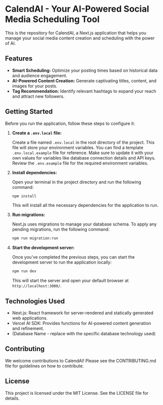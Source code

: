 # CalendAI - Your AI-Powered Social Media Scheduling Tool

This is the repository for CalendAI, a Next.js application that helps you manage your social media content creation and scheduling with the power of AI.

## Features

* **Smart Scheduling:** Optimize your posting times based on historical data and audience engagement.
* **AI-Powered Content Creation:** Generate captivating titles, content, and images for your posts.
* **Tag Recommendation:** Identify relevant hashtags to expand your reach and attract new followers.

## Getting Started

Before you run the application, follow these steps to configure it:

1. **Create a `.env.local` file:**

   Create a file named `.env.local` in the root directory of the project. This file will store your environment variables. You can find a template `.env.local.example` file for reference. Make sure to update it with your own values for variables like database connection details and API keys. Review the `.env.example` file for the required environment variables.

2. **Install dependencies:**

   Open your terminal in the project directory and run the following command:

   ```bash
   npm install
   ```

   This will install all the necessary dependencies for the application to run.

3. **Run migrations:**

   Next.js uses migrations to manage your database schema. To apply any pending migrations, run the following command:

   ```bash
   npm run migration:run
   ```

4. **Start the development server:**

   Once you've completed the previous steps, you can start the development server to run the application locally:

   ```bash
   npm run dev
   ```

   This will start the server and open your default browser at `http://localhost:3000/`.

## Technologies Used

* Next.js: React framework for server-rendered and statically generated web applications.
* Vercel AI SDK: Provides functions for AI-powered content generation and refinement.
* (Database Name - replace with the specific database technology used)

## Contributing

We welcome contributions to CalendAI! Please see the CONTRIBUTING.md file for guidelines on how to contribute.

## License

This project is licensed under the MIT License. See the LICENSE file for details.
